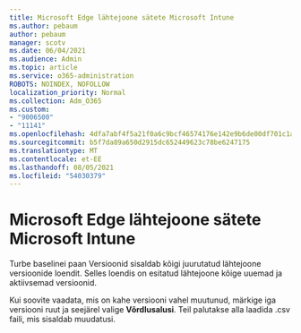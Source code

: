 ```yaml
---
title: Microsoft Edge lähtejoone sätete Microsoft Intune
ms.author: pebaum
author: pebaum
manager: scotv
ms.date: 06/04/2021
ms.audience: Admin
ms.topic: article
ms.service: o365-administration
ROBOTS: NOINDEX, NOFOLLOW
localization_priority: Normal
ms.collection: Adm_O365
ms.custom:
- "9006500"
- "11141"
ms.openlocfilehash: 4dfa7abf4f5a21f0a6c9bcf46574176e142e9b6de00df701c1a0d3178ac58bd0
ms.sourcegitcommit: b5f7da89a650d2915dc652449623c78be6247175
ms.translationtype: MT
ms.contentlocale: et-EE
ms.lasthandoff: 08/05/2021
ms.locfileid: "54030379"
---
```

# <a name="use-microsoft-edge-baseline-settings-for-microsoft-intune"></a>Microsoft Edge lähtejoone sätete Microsoft Intune

Turbe baselinei paan Versioonid sisaldab kõigi juurutatud lähtejoone versioonide loendit. Selles loendis on esitatud lähtejoone kõige uuemad ja aktiivsemad versioonid.

Kui soovite vaadata, mis on kahe versiooni vahel muutunud, märkige iga versiooni ruut ja seejärel valige **Võrdlusalusi**. Teil palutakse alla laadida .csv faili, mis sisaldab muudatusi.